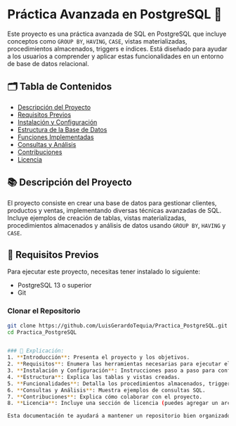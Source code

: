 # Práctica Avanzada en PostgreSQL 🚀

Este proyecto es una práctica avanzada de SQL en PostgreSQL que incluye conceptos como `GROUP BY`, `HAVING`, `CASE`, vistas materializadas, procedimientos almacenados, triggers e índices. Está diseñado para ayudar a los usuarios a comprender y aplicar estas funcionalidades en un entorno de base de datos relacional.

## 🗂️ Tabla de Contenidos
- [Descripción del Proyecto](#descripción-del-proyecto)
- [Requisitos Previos](#requisitos-previos)
- [Instalación y Configuración](#instalación-y-configuración)
- [Estructura de la Base de Datos](#estructura-de-la-base-de-datos)
- [Funciones Implementadas](#funciones-implementadas)
- [Consultas y Análisis](#consultas-y-análisis)
- [Contribuciones](#contribuciones)
- [Licencia](#licencia)

## 📚 Descripción del Proyecto
El proyecto consiste en crear una base de datos para gestionar clientes, productos y ventas, implementando diversas técnicas avanzadas de SQL. Incluye ejemplos de creación de tablas, vistas materializadas, procedimientos almacenados y análisis de datos usando `GROUP BY`, `HAVING` y `CASE`.

## 🔧 Requisitos Previos
Para ejecutar este proyecto, necesitas tener instalado lo siguiente:
- PostgreSQL 13 o superior
- Git

### Clonar el Repositorio
```bash
git clone https://github.com/LuisGerardoTequia/Practica_PostgreSQL.git
cd Practica_PostgreSQL


### 📌 Explicación:
1. **Introducción**: Presenta el proyecto y los objetivos.
2. **Requisitos**: Enumera las herramientas necesarias para ejecutar el proyecto.
3. **Instalación y Configuración**: Instrucciones paso a paso para configurar la base de datos.
4. **Estructura**: Explica las tablas y vistas creadas.
5. **Funcionalidades**: Detalla los procedimientos almacenados, triggers, y análisis avanzados.
6. **Consultas y Análisis**: Muestra ejemplos de consultas SQL.
7. **Contribuciones**: Explica cómo colaborar con el proyecto.
8. **Licencia**: Incluye una sección de licencia (puedes agregar un archivo `LICENSE` si lo deseas).

Esta documentación te ayudará a mantener un repositorio bien organizado y entendible para cualquier persona interesada en aprender o colaborar.
